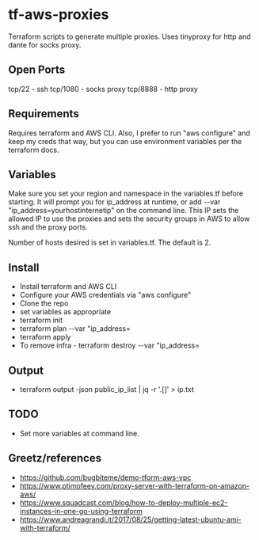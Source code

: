 # tf-aws-proxies
Terraform scripts to generate multiple proxies. Uses tinyproxy for http and dante for socks proxy. 

## Open Ports
tcp/22 - ssh
tcp/1080 - socks proxy
tcp/8888 - http proxy

## Requirements
Requires terraform and AWS CLI. Also, I prefer to run "aws configure" and keep my creds that way, but you can use environment variables per the terraform docs. 

## Variables
Make sure you set your region and namespace in the variables.tf before starting. It will prompt you for ip_address at runtime, or add --var "ip_address=yourhostinternetip" on the command line. This IP sets the allowed IP to use the proxies and sets the security groups in AWS to allow ssh and the proxy ports. 

Number of hosts desired is set in variables.tf. The default is 2. 

## Install
- Install terraform and AWS CLI
- Configure your AWS credentials via "aws configure"
- Clone the repo
- set variables as appropriate
- terraform init
- terraform plan --var "ip_address=<your internet ip>
- terraform apply
- To remove infra - terraform destroy --var "ip_address=<your internet ip>

## Output
- terraform output -json  public_ip_list | jq -r '.[]' > ip.txt

## TODO
- Set more variables at command line.


## Greetz/references
- https://github.com/bugbiteme/demo-tform-aws-vpc
- https://www.ptimofeev.com/proxy-server-with-terraform-on-amazon-aws/
- https://www.squadcast.com/blog/how-to-deploy-multiple-ec2-instances-in-one-go-using-terraform
- https://www.andreagrandi.it/2017/08/25/getting-latest-ubuntu-ami-with-terraform/
